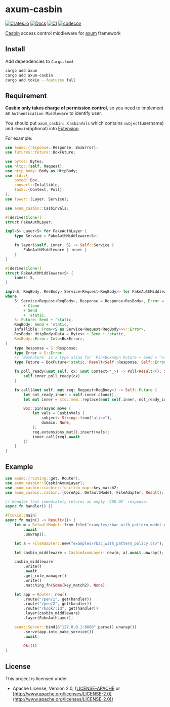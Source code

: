 # axum-casbin

[![Crates.io](https://img.shields.io/crates/d/axum-casbin)](https://crates.io/crates/axum-casbin)
[![Docs](https://docs.rs/axum-casbin/badge.svg)](https://docs.rs/axum-casbin)
[![CI](https://github.com/casbin-rs/axum-casbin/actions/workflows/ci.yml/badge.svg)](https://github.com/casbin-rs/axum-casbin/actions/workflows/ci.yml)
[![codecov](https://codecov.io/gh/casbin-rs/axum-casbin/branch/master/graph/badge.svg)](https://codecov.io/gh/casbin-rs/axum-casbin)

[Casbin](https://github.com/casbin/casbin-rs) access control middleware for [axum](https://github.com/tokio-rs/axum) framework

## Install

Add dependencies to `Cargo.toml`

```bash
cargo add axum
cargo add axum-casbin
cargo add tokio --features full
```

## Requirement

**Casbin only takes charge of permission control**, so you need to implement an `Authentication Middleware` to identify user.

You should put `axum_casbin::CasbinVals` which contains `subject`(username) and `domain`(optional) into [Extension](https://docs.rs/http/0.2.8/http/struct.Extensions.html).

For example:
```rust
use axum::{response::Response, BoxError};
use futures::future::BoxFuture;

use bytes::Bytes;
use http::{self, Request};
use http_body::Body as HttpBody;
use std::{
    boxed::Box,
    convert::Infallible,
    task::{Context, Poll},
};
use tower::{Layer, Service};

use axum_casbin::CasbinVals;

#[derive(Clone)]
struct FakeAuthLayer;

impl<S> Layer<S> for FakeAuthLayer {
    type Service = FakeAuthMiddleware<S>;

    fn layer(&self, inner: S) -> Self::Service {
        FakeAuthMiddleware { inner }
    }
}

#[derive(Clone)]
struct FakeAuthMiddleware<S> {
    inner: S,
}

impl<S, ReqBody, ResBody> Service<Request<ReqBody>> for FakeAuthMiddleware<S>
where
    S: Service<Request<ReqBody>, Response = Response<ResBody>, Error = Infallible>
        + Clone
        + Send
        + 'static,
    S::Future: Send + 'static,
    ReqBody: Send + 'static,
    Infallible: From<<S as Service<Request<ReqBody>>>::Error>,
    ResBody: HttpBody<Data = Bytes> + Send + 'static,
    ResBody::Error: Into<BoxError>,
{
    type Response = S::Response;
    type Error = S::Error;
    // `BoxFuture` is a type alias for `Pin<Box<dyn Future + Send + 'a>>`
    type Future = BoxFuture<'static, Result<Self::Response, Self::Error>>;

    fn poll_ready(&mut self, cx: &mut Context<'_>) -> Poll<Result<(), Self::Error>> {
        self.inner.poll_ready(cx)
    }

    fn call(&mut self, mut req: Request<ReqBody>) -> Self::Future {
        let not_ready_inner = self.inner.clone();
        let mut inner = std::mem::replace(&mut self.inner, not_ready_inner);

        Box::pin(async move {
            let vals = CasbinVals {
                subject: String::from("alice"),
                domain: None,
            };
            req.extensions_mut().insert(vals);
            inner.call(req).await
        })
    }
}
```

## Example
```rust
use axum::{routing::get, Router};
use axum_casbin::{CasbinAxumLayer};
use axum_casbin::casbin::function_map::key_match2;
use axum_casbin::casbin::{CoreApi, DefaultModel, FileAdapter, Result};

// Handler that immediately returns an empty `200 OK` response.
async fn handler() {}

#[tokio::main]
async fn main() -> Result<()> {
    let m = DefaultModel::from_file("examples/rbac_with_pattern_model.conf")
        .await
        .unwrap();

    let a = FileAdapter::new("examples/rbac_with_pattern_policy.csv");

    let casbin_middleware = CasbinAxumLayer::new(m, a).await.unwrap();

    casbin_middleware
        .write()
        .await
        .get_role_manager()
        .write()
        .matching_fn(Some(key_match2), None);

    let app = Router::new()
        .route("/pen/1", get(handler))
        .route("/pen/2", get(handler))
        .route("/book/:id", get(handler))
        .layer(casbin_middleware)
        .layer(FakeAuthLayer);

    axum::Server::bind(&"127.0.0.1:8080".parse().unwrap())
        .serve(app.into_make_service())
        .await;
    
        Ok(())
}
```

## License

This project is licensed under

* Apache License, Version 2.0, ([LICENSE-APACHE](LICENSE-APACHE) or [http://www.apache.org/licenses/LICENSE-2.0](http://www.apache.org/licenses/LICENSE-2.0))
